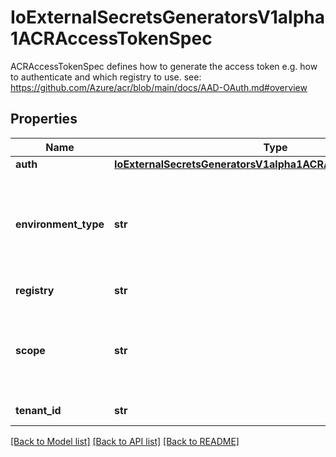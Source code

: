 # IoExternalSecretsGeneratorsV1alpha1ACRAccessTokenSpec

ACRAccessTokenSpec defines how to generate the access token e.g. how to authenticate and which registry to use. see: https://github.com/Azure/acr/blob/main/docs/AAD-OAuth.md#overview
## Properties
Name | Type | Description | Notes
------------ | ------------- | ------------- | -------------
**auth** | [**IoExternalSecretsGeneratorsV1alpha1ACRAccessTokenSpecAuth**](IoExternalSecretsGeneratorsV1alpha1ACRAccessTokenSpecAuth.md) |  | 
**environment_type** | **str** | EnvironmentType specifies the Azure cloud environment endpoints to use for connecting and authenticating with Azure. By default it points to the public cloud AAD endpoint. The following endpoints are available, also see here: https://github.com/Azure/go-autorest/blob/main/autorest/azure/environments.go#L152 PublicCloud, USGovernmentCloud, ChinaCloud, GermanCloud | [optional] 
**registry** | **str** | the domain name of the ACR registry e.g. foobarexample.azurecr.io | 
**scope** | **str** | Define the scope for the access token, e.g. pull/push access for a repository. if not provided it will return a refresh token that has full scope. Note: you need to pin it down to the repository level, there is no wildcard available.   examples: repository:my-repository:pull,push repository:my-repository:pull   see docs for details: https://docs.docker.com/registry/spec/auth/scope/ | [optional] 
**tenant_id** | **str** | TenantID configures the Azure Tenant to send requests to. Required for ServicePrincipal auth type. | [optional] 

[[Back to Model list]](../README.md#documentation-for-models) [[Back to API list]](../README.md#documentation-for-api-endpoints) [[Back to README]](../README.md)


